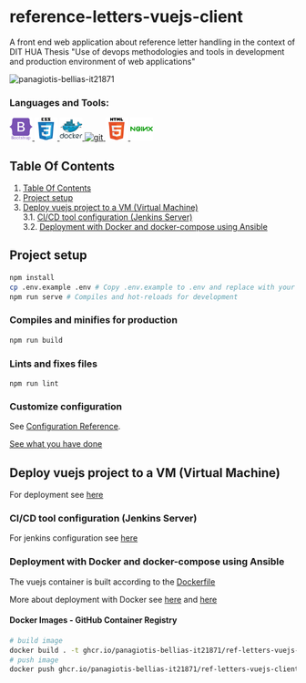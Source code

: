 # reference-letters-vuejs-client
A front end web application about reference letter handling in the context of DIT HUA Thesis "Use of devops methodologies and tools in development and production environment of web applications"

<p align="left"> <img src="https://komarev.com/ghpvc/?username=panagiotis-bellias-it21871&label=Profile%20views&color=0e75b6&style=flat" alt="panagiotis-bellias-it21871" /> </p>

<h3 align="left">Languages and Tools:</h3>
<p align="left"> <a href="https://getbootstrap.com" target="_blank"> <img src="https://raw.githubusercontent.com/devicons/devicon/master/icons/bootstrap/bootstrap-plain-wordmark.svg" alt="bootstrap" width="40" height="40"/> </a> <a href="https://www.w3schools.com/css/" target="_blank"> <img src="https://raw.githubusercontent.com/devicons/devicon/master/icons/css3/css3-original-wordmark.svg" alt="css3" width="40" height="40"/> </a> <a href="https://www.docker.com/" target="_blank"> <img src="https://raw.githubusercontent.com/devicons/devicon/master/icons/docker/docker-original-wordmark.svg" alt="docker" width="40" height="40"/> </a> <a href="https://git-scm.com/" target="_blank"> <img src="https://www.vectorlogo.zone/logos/git-scm/git-scm-icon.svg" alt="git" width="40" height="40"/> </a> <a href="https://www.w3.org/html/" target="_blank"> <img src="https://raw.githubusercontent.com/devicons/devicon/master/icons/html5/html5-original-wordmark.svg" alt="html5" width="40" height="40"/> </a> <a href="https://www.nginx.com" target="_blank"> <img src="https://raw.githubusercontent.com/devicons/devicon/master/icons/nginx/nginx-original.svg" alt="nginx" width="40" height="40"/> </a>
</p>

<a name="contents"></a>
## Table Of Contents
1. [Table Of Contents](#contents)  
2. [Project setup](#setup)  
3. [Deploy vuejs project to a VM (Virtual Machine)](#deployment)  
3.1. [CI/CD tool configuration (Jenkins Server)](#jenkins)  
3.2. [Deployment with Docker and docker-compose using Ansible](#docker) 

<a name="setup"></a>
## Project setup
```bash
npm install
cp .env.example .env # Copy .env.example to .env and replace with your values
npm run serve # Compiles and hot-reloads for development
```

### Compiles and minifies for production
``` bash
npm run build
```

### Lints and fixes files
```
npm run lint
```

### Customize configuration
See [Configuration Reference](https://cli.vuejs.org/config/).

[See what you have done](http://127.0.0.1:8000/)

<a name="deployment"></a>
## Deploy vuejs project to a VM (Virtual Machine)
For deployment see [here](https://github.com/panagiotis-bellias-it21871/reference-letters-system#deploy-fastapi-and-vuejs-projects-to-a-vm-virtual-machine) 

<a name="jenkins"></a>
### CI/CD tool configuration (Jenkins Server)
For jenkins configuration see [here](https://github.com/panagiotis-bellias-it21871/reference-letters-system#cicd-tool-configuration-jenkins-server) 

<a name="docker"></a>
### Deployment with Docker and docker-compose using Ansible

The vuejs container is built according
to the [Dockerfile](Dockerfile)

More about deployment with Docker see [here](https://github.com/panagiotis-bellias-it21871/reference-letters-system#deployment-with-docker-and-docker-compose-using-ansible) and [here](https://github.com/panagiotis-bellias-it21871/ansible-reference-letter-code#docker)

#### Docker Images - GitHub Container Registry
```bash
# build image
docker build . -t ghcr.io/panagiotis-bellias-it21871/ref-letters-vuejs-client:latest
# push image
docker push ghcr.io/panagiotis-bellias-it21871/ref-letters-vuejs-client:latest
``` 